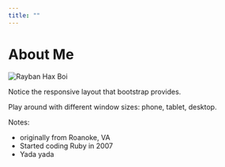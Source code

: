 ```yaml
---
title: ""
---
```


<h1 class="text-center font-title">About Me</h1>

<img src="/img/rayban_hax_boi.gif" alt="Rayban Hax Boi" class="img-circle center-block" />

<div class="text-center" markdown=1>

Notice the responsive layout that bootstrap provides.  

Play around with different window sizes: phone, tablet, desktop.

</div>

Notes:
- originally from Roanoke, VA
- Started coding Ruby in 2007
- Yada yada
